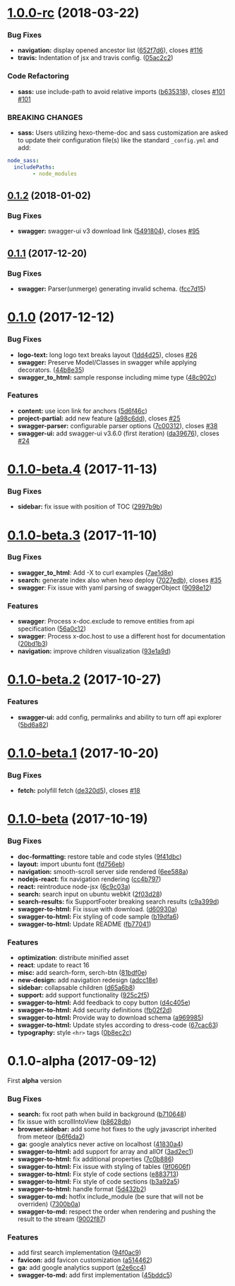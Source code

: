 <a name="1.0.0-rc"></a>
# [1.0.0-rc](https://github.com/zalando-incubator/hexo-theme-doc/compare/0.1.2...1.0.0-rc) (2018-03-22)


### Bug Fixes

* **navigation:** display opened ancestor list ([652f7d6](https://github.com/zalando-incubator/hexo-theme-doc/commit/652f7d6)), closes [#116](https://github.com/zalando-incubator/hexo-theme-doc/issues/116)
* **travis:** Indentation of jsx and travis config. ([05ac2c2](https://github.com/zalando-incubator/hexo-theme-doc/commit/05ac2c2))


### Code Refactoring

* **sass:** use include-path to avoid relative imports ([b635318](https://github.com/zalando-incubator/hexo-theme-doc/commit/b635318)), closes [#101](https://github.com/zalando-incubator/hexo-theme-doc/issues/101) [#101](https://github.com/zalando-incubator/hexo-theme-doc/issues/101)


### BREAKING CHANGES

* **sass:** Users utilizing hexo-theme-doc and sass customization are asked to update their configuration file(s) like the standard `_config.yml` and add:

```yaml
node_sass:
  includePaths:
		- node_modules
```



<a name="0.1.2"></a>
## [0.1.2](https://github.com/zalando-incubator/hexo-theme-doc/compare/0.1.1...0.1.2) (2018-01-02)


### Bug Fixes

* **swagger:** swagger-ui v3 download link ([5491804](https://github.com/zalando-incubator/hexo-theme-doc/commit/5491804)), closes [#95](https://github.com/zalando-incubator/hexo-theme-doc/issues/95)



<a name="0.1.1"></a>
## [0.1.1](https://github.com/zalando-incubator/hexo-theme-doc/compare/0.1.0...0.1.1) (2017-12-20)


### Bug Fixes

* **swagger:** Parser(unmerge) generating invalid schema. ([fcc7d15](https://github.com/zalando-incubator/hexo-theme-doc/commit/fcc7d15))



<a name="0.1.0"></a>
# [0.1.0](https://github.com/zalando-incubator/hexo-theme-doc/compare/0.1.0-beta.4...0.1.0) (2017-12-12)


### Bug Fixes

* **logo-text:** long logo text breaks layout ([1dd4d25](https://github.com/zalando-incubator/hexo-theme-doc/commit/1dd4d25)), closes [#26](https://github.com/zalando-incubator/hexo-theme-doc/issues/26)
* **swagger:** Preserve Model/Classes in swagger while applying decorators. ([44b8e35](https://github.com/zalando-incubator/hexo-theme-doc/commit/44b8e35))
* **swagger_to_html:** sample response including mime type ([48c902c](https://github.com/zalando-incubator/hexo-theme-doc/commit/48c902c))


### Features

* **content:** use icon link for anchors ([5d6f46c](https://github.com/zalando-incubator/hexo-theme-doc/commit/5d6f46c))
* **project-partial:** add new feature ([a98c6dd](https://github.com/zalando-incubator/hexo-theme-doc/commit/a98c6dd)), closes [#25](https://github.com/zalando-incubator/hexo-theme-doc/issues/25)
* **swagger-parser:** configurable parser options ([7c00312](https://github.com/zalando-incubator/hexo-theme-doc/commit/7c00312)), closes [#38](https://github.com/zalando-incubator/hexo-theme-doc/issues/38)
* **swagger-ui:** add swagger-ui v3.6.0 (first iteration) ([da39676](https://github.com/zalando-incubator/hexo-theme-doc/commit/da39676)), closes [#24](https://github.com/zalando-incubator/hexo-theme-doc/issues/24)



<a name="0.1.0-beta.4"></a>
# [0.1.0-beta.4](https://github.com/zalando-incubator/hexo-theme-doc/compare/0.1.0-beta.3...0.1.0-beta.4) (2017-11-13)


### Bug Fixes

* **sidebar:** fix issue with position of TOC ([2997b9b](https://github.com/zalando-incubator/hexo-theme-doc/commit/2997b9b))



<a name="0.1.0-beta.3"></a>
# [0.1.0-beta.3](https://github.com/zalando-incubator/hexo-theme-doc/compare/0.1.0-beta.2...0.1.0-beta.3) (2017-11-10)


### Bug Fixes

* **swagger_to_html**: Add -X to curl examples ([7ae1d8e](https://github.com/zalando-incubator/hexo-theme-doc/commit/7ae1d8e))
* **search:** generate index also when hexo deploy ([7027edb](https://github.com/zalando-incubator/hexo-theme-doc/commit/7027edb)), closes [#35](https://github.com/zalando-incubator/hexo-theme-doc/issues/35)
* **swagger**: Fix issue with yaml parsing of swaggerObject ([9098e12](https://github.com/zalando-incubator/hexo-theme-doc/commit/9098e12))


### Features

* **swagger**: Process x-doc.exclude to remove entities from api specification ([56a0c12](https://github.com/zalando-incubator/hexo-theme-doc/commit/56a0c12))
* **swagger**: Process x-doc.host to use a different host for documentation ([20bd1b3](https://github.com/zalando-incubator/hexo-theme-doc/commit/20bd1b3))
* **navigation:** improve children visualization ([93e1a9d](https://github.com/zalando-incubator/hexo-theme-doc/commit/93e1a9d))



<a name="0.1.0-beta.2"></a>
# [0.1.0-beta.2](https://github.com/zalando-incubator/hexo-theme-doc/compare/0.1.0-beta.1...0.1.0-beta.2) (2017-10-27)


### Features

* **swagger-ui:** add config, permalinks and ability to turn off api explorer ([5bd6a82](https://github.com/zalando-incubator/hexo-theme-doc/commit/5bd6a82))


<a name="0.1.0-beta.1"></a>
# [0.1.0-beta.1](https://github.com/zalando-incubator/hexo-theme-doc/compare/0.1.0-beta...0.1.0-beta.1) (2017-10-20)


### Bug Fixes

* **fetch:** polyfill fetch ([de320d5](https://github.com/zalando-incubator/hexo-theme-doc/commit/de320d5)), closes [#18](https://github.com/zalando-incubator/hexo-theme-doc/issues/18)



<a name="0.1.0-beta"></a>
# [0.1.0-beta](https://github.com/zalando-incubator/hexo-theme-doc/compare/0.1.0-alpha...0.1.0-beta) (2017-10-19)

### Bug Fixes

* **doc-formatting:** restore table and code styles ([9f41dbc](https://github.com/zalando-incubator/hexo-theme-doc/commit/9f41dbc))
* **layout:** import ubuntu font ([fd756eb](https://github.com/zalando-incubator/hexo-theme-doc/commit/fd756eb))
* **navigation:** smooth-scroll server side rendered ([6ee588a](https://github.com/zalando-incubator/hexo-theme-doc/commit/6ee588a))
* **nodejs-react:** fix navigation rendering ([cc4b797](https://github.com/zalando-incubator/hexo-theme-doc/commit/cc4b797))
* **react:** reintroduce node-jsx ([6c9c03a](https://github.com/zalando-incubator/hexo-theme-doc/commit/6c9c03a))
* **search:** search input on ubuntu webkit ([2f03d28](https://github.com/zalando-incubator/hexo-theme-doc/commit/2f03d28))
* **search-results:** fix SupportFooter breaking search results ([c9a399d](https://github.com/zalando-incubator/hexo-theme-doc/commit/c9a399d))
* **swagger-to-html:** Fix issue with download. ([d60930a](https://github.com/zalando-incubator/hexo-theme-doc/commit/d60930a))
* **swagger-to-html:** Fix styling of code sample ([b19dfa6](https://github.com/zalando-incubator/hexo-theme-doc/commit/b19dfa6))
* **swagger-to-html:** Update README ([fb77041](https://github.com/zalando-incubator/hexo-theme-doc/commit/fb77041))


### Features

* **optimization**: distribute minified asset
* **react**: update to react 16
* **misc:** add search-form, serch-btn ([81bdf0e](https://github.com/zalando-incubator/hexo-theme-doc/commit/81bdf0e))
* **new-design:** add navigation redesign ([adcc18e](https://github.com/zalando-incubator/hexo-theme-doc/commit/adcc18e))
* **sidebar:** collapsable children ([d65a6b8](https://github.com/zalando-incubator/hexo-theme-doc/commit/d65a6b8))
* **support:** add support functionality ([925c2f5](https://github.com/zalando-incubator/hexo-theme-doc/commit/925c2f5))
* **swagger-to-html:** Add feedback to copy button ([d4c405e](https://github.com/zalando-incubator/hexo-theme-doc/commit/d4c405e))
* **swagger-to-html:** Add security definitions ([fb02f2d](https://github.com/zalando-incubator/hexo-theme-doc/commit/fb02f2d))
* **swagger-to-html:** Provide way to download schema ([a969985](https://github.com/zalando-incubator/hexo-theme-doc/commit/a969985))
* **swagger-to-html:** Update styles according to dress-code ([67cac63](https://github.com/zalando-incubator/hexo-theme-doc/commit/67cac63))
* **typography:** style `<hr>` tags ([0b8ec2c](https://github.com/zalando-incubator/hexo-theme-doc/commit/0b8ec2c))


<a name="0.1.0-alpha"></a>
# 0.1.0-alpha (2017-09-12)

First **alpha** version

### Bug Fixes

* **search:** fix root path when build in background ([b710648](https://github.com/zalando-incubator/hexo-theme-doc/commit/b710648))
* fix issue with scrollIntoView ([b8628db](https://github.com/zalando-incubator/hexo-theme-doc/commit/b8628db))
* **browser.sidebar:** add some hot fixes to the ugly javascript inherited from meteor ([b6f6da2](https://github.com/zalando-incubator/hexo-theme-doc/commit/b6f6da2))
* **ga:** google analytics never active on localhost ([41830a4](https://github.com/zalando-incubator/hexo-theme-doc/commit/41830a4))
* **swagger-to-html:** add support for array and allOf ([3ad2ec1](https://github.com/zalando-incubator/hexo-theme-doc/commit/3ad2ec1))
* **swagger-to-html:** fix additional properties ([7c0b886](https://github.com/zalando-incubator/hexo-theme-doc/commit/7c0b886))
* **swagger-to-html:** Fix issue with styling of tables ([9f0606f](https://github.com/zalando-incubator/hexo-theme-doc/commit/9f0606f))
* **swagger-to-html:** Fix style of code sections ([e883713](https://github.com/zalando-incubator/hexo-theme-doc/commit/e883713))
* **swagger-to-html:** Fix style of code sections ([b3a92a5](https://github.com/zalando-incubator/hexo-theme-doc/commit/b3a92a5))
* **swagger-to-html:** handle format ([5d432b2](https://github.com/zalando-incubator/hexo-theme-doc/commit/5d432b2))
* **swagger-to-md:** hotfix include_module (be sure that will not be overriden) ([7300b0a](https://github.com/zalando-incubator/hexo-theme-doc/commit/7300b0a))
* **swagger-to-md:** respect the order when rendering and pushing the result to the stream ([9002f87](https://github.com/zalando-incubator/hexo-theme-doc/commit/9002f87))


### Features

* add first search implementation  ([94f0ac9](https://github.com/zalando-incubator/hexo-theme-doc/commit/94f0ac9))
* **favicon:** add favicon customization ([a514462](https://github.com/zalando-incubator/hexo-theme-doc/commit/a514462))
* **ga:** add google analytics support ([e2e6cc4](https://github.com/zalando-incubator/hexo-theme-doc/commit/e2e6cc4))
* **swagger-to-md:** add first implementation ([45bddc5](https://github.com/zalando-incubator/hexo-theme-doc/commit/45bddc5))
